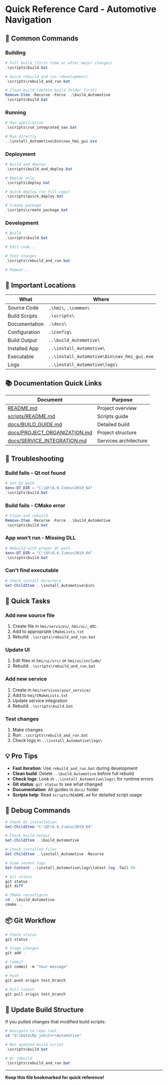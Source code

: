 # Quick Reference Card - Automotive Navigation

## 🚀 Common Commands

### Building
```powershell
# Full build (first time or after major changes)
.\scripts\build.bat

# Quick rebuild and run (development)
.\scripts\rebuild_and_run.bat

# Clean build (delete build folder first)
Remove-Item -Recurse -Force ..\build_Automotive
.\scripts\build.bat
```

### Running
```powershell
# Run application
.\scripts\run_integrated_nav.bat

# Run directly
..\install_Automotive\bin\nav_hmi_gui.exe
```

### Deployment
```powershell
# Build and deploy
.\scripts\build_and_deploy.bat

# Deploy only
.\scripts\deploy.bat

# Quick deploy (no full copy)
.\scripts\quick_deploy.bat

# Create package
.\scripts\create_package.bat
```

### Development
```powershell
# Build
.\scripts\build.bat

# Edit code...

# Test changes
.\scripts\rebuild_and_run.bat

# Repeat...
```

## 📁 Important Locations

| What | Where |
|------|-------|
| Source Code | `.\hmi\`, `.\common\` |
| Build Scripts | `.\scripts\` |
| Documentation | `.\docs\` |
| Configuration | `.\config\` |
| Build Output | `..\build_Automotive\` |
| Installed App | `..\install_Automotive\` |
| Executable | `..\install_Automotive\bin\nav_hmi_gui.exe` |
| Logs | `..\install_Automotive\logs\` |

## 📚 Documentation Quick Links

| Document | Purpose |
|----------|---------|
| [README.md](../README.md) | Project overview |
| [scripts/README.md](../scripts/README.md) | Scripts guide |
| [docs/BUILD_GUIDE.md](BUILD_GUIDE.md) | Detailed build |
| [docs/PROJECT_ORGANIZATION.md](PROJECT_ORGANIZATION.md) | Project structure |
| [docs/SERVICE_INTEGRATION.md](SERVICE_INTEGRATION.md) | Services architecture |

## 🔧 Troubleshooting

### Build fails - Qt not found
```powershell
# Set Qt path
$env:QT_DIR = "C:\Qt\6.6.1\msvc2019_64"
.\scripts\build.bat
```

### Build fails - CMake error
```powershell
# Clean and rebuild
Remove-Item -Recurse -Force ..\build_Automotive
.\scripts\build.bat
```

### App won't run - Missing DLL
```powershell
# Rebuild with proper Qt path
$env:QT_DIR = "C:\Qt\6.6.1\msvc2019_64"
.\scripts\build.bat
```

### Can't find executable
```powershell
# Check install directory
Get-ChildItem ..\install_Automotive\bin\
```

## 🎯 Quick Tasks

### Add new source file
1. Create file in `hmi/services/`, `hmi/ui/`, etc.
2. Add to appropriate `CMakeLists.txt`
3. Rebuild: `.\scripts\rebuild_and_run.bat`

### Update UI
1. Edit files in `hmi/ui/src/` or `hmi/ui/include/`
2. Rebuild: `.\scripts\rebuild_and_run.bat`

### Add new service
1. Create in `hmi/services/your_service/`
2. Add to `hmi/CMakeLists.txt`
3. Update service integration
4. Rebuild: `.\scripts\build.bat`

### Test changes
1. Make changes
2. Run: `.\scripts\rebuild_and_run.bat`
3. Check logs in `..\install_Automotive\logs\`

## 💡 Pro Tips

- **Fast iteration**: Use `rebuild_and_run.bat` during development
- **Clean build**: Delete `..\build_Automotive` before full rebuild
- **Check logs**: Look in `..\install_Automotive\logs\` for runtime errors
- **Git status**: `git status` to see what changed
- **Documentation**: All guides in `docs/` folder
- **Scripts help**: Read `scripts/README.md` for detailed script usage

## 🐛 Debug Commands

```powershell
# Check Qt installation
Get-ChildItem "C:\Qt\6.6.1\msvc2019_64"

# Check build output
Get-ChildItem ..\build_Automotive

# Check installed files
Get-ChildItem ..\install_Automotive -Recurse

# View recent logs
Get-Content ..\install_Automotive\logs\latest.log -Tail 50

# Git status
git status
git diff

# CMake reconfigure
cd ..\build_Automotive
cmake ..
```

## 📦 Git Workflow

```powershell
# Check status
git status

# Stage changes
git add .

# Commit
git commit -m "Your message"

# Push
git push origin test_branch

# Pull latest
git pull origin test_branch
```

## 🔄 Update Build Structure

If you pulled changes that modified build scripts:

```powershell
# Navigate to repo root
cd "d:\Data\My job\C++\Automotive"

# Run updated build script
.\scripts\build.bat

# Or rebuild
.\scripts\rebuild_and_run.bat
```

---

**Keep this file bookmarked for quick reference!**
